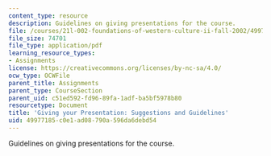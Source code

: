 ```yaml
---
content_type: resource
description: Guidelines on giving presentations for the course.
file: /courses/21l-002-foundations-of-western-culture-ii-fall-2002/49977185c0e1ad08790a596da6debd54_presentations.pdf
file_size: 74701
file_type: application/pdf
learning_resource_types:
- Assignments
license: https://creativecommons.org/licenses/by-nc-sa/4.0/
ocw_type: OCWFile
parent_title: Assignments
parent_type: CourseSection
parent_uid: c51ed592-fd96-89fa-1adf-ba5bf5978b80
resourcetype: Document
title: 'Giving your Presentation: Suggestions and Guidelines'
uid: 49977185-c0e1-ad08-790a-596da6debd54
---
```

Guidelines on giving presentations for the course.